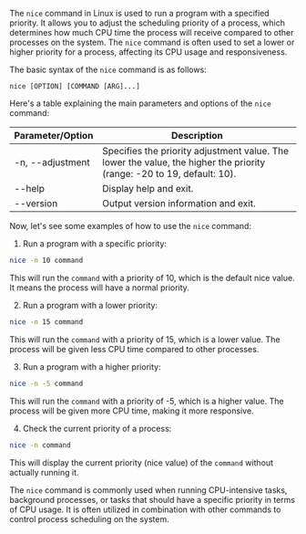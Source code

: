 The `nice` command in Linux is used to run a program with a specified priority. It allows you to adjust the scheduling priority of a process, which determines how much CPU time the process will receive compared to other processes on the system. The `nice` command is often used to set a lower or higher priority for a process, affecting its CPU usage and responsiveness.

The basic syntax of the `nice` command is as follows:

```
nice [OPTION] [COMMAND [ARG]...]
```

Here's a table explaining the main parameters and options of the `nice` command:

| Parameter/Option | Description                                                                                                                     |
|------------------|---------------------------------------------------------------------------------------------------------------------------------|
| -n, --adjustment | Specifies the priority adjustment value. The lower the value, the higher the priority (range: -20 to 19, default: 10).        |
| --help           | Display help and exit.                                                                                                          |
| --version        | Output version information and exit.                                                                                            |

Now, let's see some examples of how to use the `nice` command:

1. Run a program with a specific priority:

```bash
nice -n 10 command
```

This will run the `command` with a priority of 10, which is the default nice value. It means the process will have a normal priority.

2. Run a program with a lower priority:

```bash
nice -n 15 command
```

This will run the `command` with a priority of 15, which is a lower value. The process will be given less CPU time compared to other processes.

3. Run a program with a higher priority:

```bash
nice -n -5 command
```

This will run the `command` with a priority of -5, which is a higher value. The process will be given more CPU time, making it more responsive.

4. Check the current priority of a process:

```bash
nice -n command
```

This will display the current priority (nice value) of the `command` without actually running it.

The `nice` command is commonly used when running CPU-intensive tasks, background processes, or tasks that should have a specific priority in terms of CPU usage. It is often utilized in combination with other commands to control process scheduling on the system.
